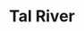 ---
title: "Tal River"
title_bn: "তাল নদী"
description: "Tal river starts from the Balai haor and ends at the Kushiyara river."
---
